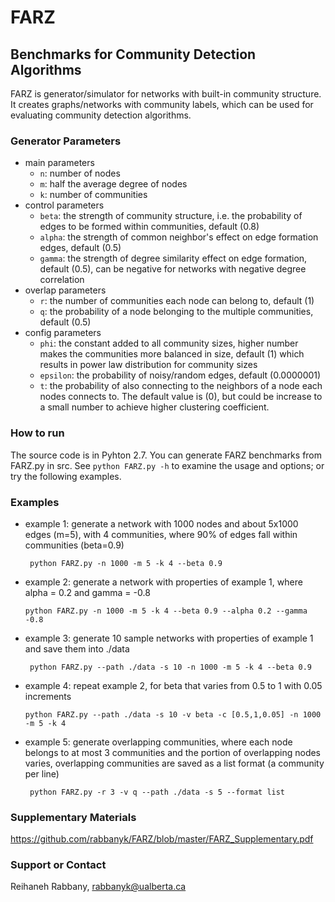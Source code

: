 # FARZ 
## Benchmarks for Community Detection Algorithms

FARZ is generator/simulator for networks with built-in community structure. 
It creates graphs/networks with community labels, which can be used for evaluating community detection algorithms.

### Generator Parameters
* main parameters
   + `n`: number of nodes
   + `m`: half the average degree of nodes
   + `k`: number of communities
* control parameters
   + `beta`: the strength of community structure, i.e. the probability of edges to be formed within communities, default (0.8)
   + `alpha`: the strength of common neighbor's effect on edge formation edges, default (0.5)
   + `gamma`: the strength of degree similarity effect on edge formation, default (0.5), can be negative for networks with negative degree correlation
* overlap parameters
   + `r`: the number of communities each node can belong to, default (1)
   + `q`: the probability of a node belonging to the multiple communities, default (0.5)
* config parameters
   + `phi`: the constant added to all community sizes, higher number makes the communities more balanced in size, default (1) which results in power law distribution for community sizes
   + `epsilon`: the probability of noisy/random edges, default (0.0000001)
   + `t`: the probability of also connecting to the neighbors of a node each nodes connects to. The default value is (0), but could be increase to a small number to achieve higher clustering coefficient. 
 
### How to run
The source code is in Pyhton 2.7. 
You can generate FARZ benchmarks from FARZ.py in src. 
See ` python FARZ.py -h ` to examine the usage and options; or try the following examples.

### Examples
* example 1: generate a network with 1000 nodes and about 5x1000 edges (m=5), with 4 communities, where 90% of edges fall within communities (beta=0.9)

	` python FARZ.py -n 1000 -m 5 -k 4 --beta 0.9`
* example 2: generate a network with properties of example 1, where alpha = 0.2 and gamma = -0.8

	` python FARZ.py -n 1000 -m 5 -k 4 --beta 0.9 --alpha 0.2 --gamma -0.8 `
* example 3: generate 10 sample networks with properties of example 1 and save them into ./data

	` python FARZ.py --path ./data -s 10 -n 1000 -m 5 -k 4 --beta 0.9`
* example 4: repeat example 2, for beta that varies from 0.5 to 1 with 0.05 increments

	` python FARZ.py --path ./data -s 10 -v beta -c [0.5,1,0.05] -n 1000 -m 5 -k 4 `
* example 5: generate overlapping communities, where each node belongs to at most 3 communities and the portion of overlapping nodes varies, overlapping communities are saved as a list format (a community per line)

	` python FARZ.py -r 3 -v q --path ./data -s 5 --format list`

### Supplementary Materials  
<https://github.com/rabbanyk/FARZ/blob/master/FARZ_Supplementary.pdf>

### Support or Contact
Reihaneh Rabbany, rabbanyk@ualberta.ca
